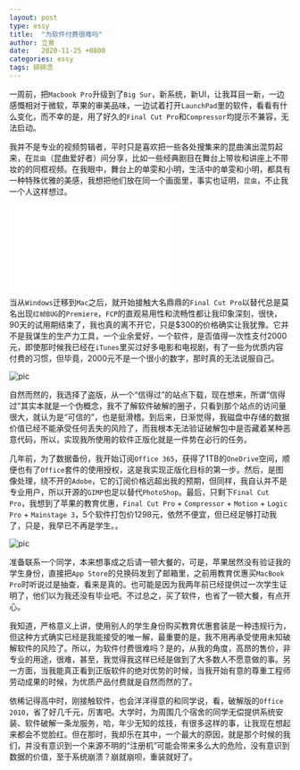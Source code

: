 ```yaml
---
layout: post
type: essy
title:  "为软件付费很难吗"
author: 立泉
date:   2020-11-25 +0800
categories: essy
tags: 碎碎念
---
```


一周前，把`Macbook Pro`升级到了`Big Sur`，新系统，新UI，让我耳目一新，一边感慨相对于微软，苹果的审美品味，一边试着打开`LaunchPad`里的软件，看看有什么变化，而不幸的是，用了好久的`Final Cut Pro`和`Compressor`均提示不兼容，无法启动。

我并不是专业的视频剪辑者，平时只是喜欢把一些各处搜集来的昆曲演出混剪起来，在`昆虫`（昆曲爱好者）间分享，比如一些经典剧目在舞台上带妆和讲座上不带妆的的同框视频。在我眼中，舞台上的单雯和小明，生活中的单雯和小明，都具有一种特殊优雅的美感，我想把他们放在同一个画面里，事实也证明，`昆虫`，不止我一个人这样想过。

<div class="video-container">
    <iframe src="//player.bilibili.com/player.html?aid=245315887&bvid=BV11v411r7Bw&cid=255171964&page=1" scrolling="no" border="0" frameborder="no" framespacing="0" allowfullscreen="true"> </iframe>
</div>

当从`Windows`迁移到`Mac`之后，就开始接触大名鼎鼎的`Final Cut Pro`以替代总是莫名出现`红帧BUG`的`Premiere`，`FCP`的直观易用性和流畅性都让我印象深刻，很快，90天的试用期结束了，我也真的离不开它，只是$300的价格确实让我犹豫。它并不是我谋生的生产力工具，一个业余爱好，一个软件，是否值得一次性支付2000元，即使那时候我已经在`iTunes`里买过好多电影和电视剧，有了一些为优质内容付费的习惯，但毕竟，2000元不是一个很小的数字，那时真的无法说服自己。

<img class="materialboxed responsive-img" src="https://apqx.oss-cn-hangzhou.aliyuncs.com/blog/pic/fcp_shantaohong.jpg" alt="pic">

自然而然的，我选择了盗版，从一个“信得过”的站点下载，现在想来，所谓“信得过”其实本就是一个伪概念，我不了解软件破解的圈子，只看到那个站点的访问量很大，就认为是“可信的”，也是挺滑稽。到后来，日渐觉得，我磁盘中存储的数据价值已经不能承受任何丢失的风险了，而我根本无法验证破解包中是否藏着某种恶意代码，所以，实现我所使用的软件正版化就是一件势在必行的任务。

几年前，为了数据备份，我开始订阅`Office 365`，获得了1TB的`OneDrive`空间，顺便也有了`Office`套件的使用授权，这是我实现正版化目标的第一步。然后，是图像处理，绕不开的`Adobe`，它的订阅价格远超出我的预期，但同样，我自认并不是专业用户，所以开源的`GIMP`也足以替代`PhotoShop`。最后，只剩下`Final Cut Pro`，我想到了苹果的教育优惠，`Final Cut Pro` + `Compressor` + `Motion` + `Logic Pro` + `Mainstage 3`，5个软件打包价1298元，依然不便宜，但已经足够打动我了，只是，我早已不再是学生。。

<img class="materialboxed responsive-img" src="https://apqx.oss-cn-hangzhou.aliyuncs.com/blog/pic/fcp_jiaoyu.jpg" alt="pic">

准备联系一个同学，本来想事成之后请一顿大餐的，可是，苹果居然没有验证我的学生身份，直接把`App Store`的兑换码发到了邮箱里，之前用教育优惠买`MacBook Pro`时听说过是抽查，看来是真的。也可能是因为我两年前已经提供过一次学生证明了，他们以为我还没有毕业吧。不过总之，买了软件，也省了一顿大餐，有点开心。

我知道，严格意义上讲，使用别人的学生身份购买教育优惠套装是一种违规行为，但这种方式确实已经是我能接受的唯一解，最重要的是，我不用再承受使用未知破解软件的风险了。所以，为软件付费很难吗？是的，从我的角度，高昂的售价，非专业的用途，很难，甚至，我觉得我这样已经是做到了大多数人不愿意做的事。另一方面，当我能真正看到正版软件的绝对优势的时候，当我开始有意的尊重工程师劳动成果的时候，为优质产品付费就是自然而然的了。

依稀记得高中时，刚接触软件，也会洋洋得意的和同学说，看，破解版的`Office 2010`，省了好几千元，厉害吧。大学时，为周围几个宿舍的同学无偿提供系统安装、软件破解一条龙服务，哈，年少无知的炫技，有很多这样的事，让我现在想起来都会不觉脸红。但在那时，我却乐在其中，一个最大的原因，就是那个时候的我们，并没有意识到一个来源不明的“注册机”可能会带来多么大的危险，没有意识到数据的价值，至于系统崩溃？崩就崩呗，重装就好了。


